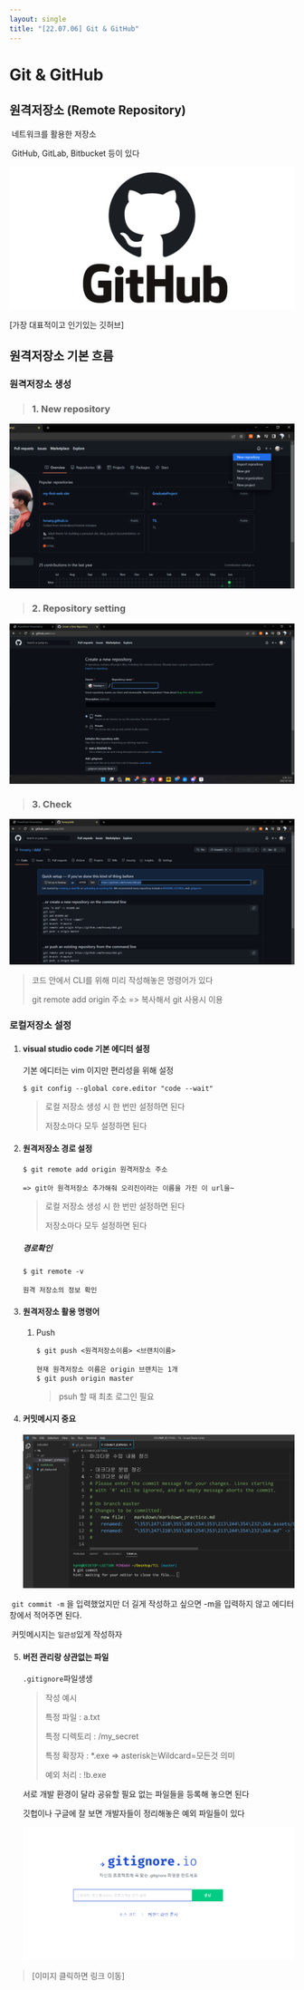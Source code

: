 ```yaml
---
layout: single
title: "[22.07.06] Git & GitHub"
---
```


# Git & GitHub





## 원격저장소 (Remote Repository)

​	네트워크를 활용한 저장소

​	GitHub, GitLab, Bitbucket 등이 있다

![image](https://github.com/hvvany/hvvany.github.io/blob/master/_posts/%5B22.07.06%5D_git_and_github.assets/image.png)

[가장 대표적이고 인기있는 깃허브]







## 원격저장소 기본 흐름

### 	원격저장소 생성

> ### 1. New repository

![image-20220706170740364]([22.07.06]_git_and_github.assets/image-20220706170740364.png)



> ### 2. Repository setting

![image-20220706171114335]([22.07.06]_git_and_github.assets/image-20220706171114335.png)



> ### 3. Check

![image-20220706171305606]([22.07.06]_git_and_github.assets/image-20220706171305606.png)



> 코드 안에서 CLI를 위해 미리 작성해놓은 명령어가 있다
>
>  git remote add origin 주소    => 복사해서 git 사용시 이용





### 로컬저장소  설정

1. #### visual studio code 기본 에디터 설정

   기본 에디터는 vim 이지만 편리성을 위해 설정

   ```visual basic
   $ git config --global core.editor "code --wait"
   ```

   > 로컬 저장소 생성 시 한 번만 설정하면 된다
   >
   > 저장소마다 모두 설정하면 된다

   

2. #### 원격저장소 경로 설정

   ```visual basic
   $ git remote add origin 원격저장소 주소
   
   => git아 원격저장소 추가해줘 오리진이라는 이름을 가진 이 url을~
   ```

   > 로컬 저장소 생성 시 한 번만 설정하면 된다
   >
   > 저장소마다 모두 설정하면 된다

   

   ##### 경로확인

   ```visual basic
   $ git remote -v
   
   원격 저장소의 정보 확인 
   ```

   

   

3. #### 원격저장소 활용 명령어

   1. Push

      ```visual basic
      $ git push <원격저장소이름> <브랜치이름>
         
      현재 원격저장소 이름은 origin 브랜치는 1개
      $ git push origin master
      ```
      
      > psuh 할 때 최초 로그인 필요
      
      
   
4. #### 커밋메시지 중요

   ![image-20220707084757828]([22.07.06]_git_and_github.assets/image-20220707084757828.png)

​		`git commit -m` 을 입력했었지만 더 길게 작성하고 싶으면 -m을 입력하지 않고 에디터 창에서 적어주면 된다.

​		커밋메시지는 `일관성`있게 작성하자



5. #### 버전 관리랑 상관없는 파일

   `.gitignore`파일생생 

   > 작성 예시
   >
   > 특정 파일 : a.txt
   >
   > 특정 디렉토리 : /my_secret
   >
   > 특정 확장자 : *.exe                   => asterisk는Wildcard=모든것 의미
   >
   > 예외 처리 : !b.exe

   서로 개발 환경이 달라 공유할 필요 없는 파일들을 등록해 놓으면 된다

   깃헙이나 구글에 잘 보면 개발자들이 정리해놓은 예외 파일들이 있다

   

   [![image-20220707090143710]([22.07.06]_git_and_github.assets/image-20220707090143710.png)](https://www.toptal.com/developers/gitignore/)

> [이미지 클릭하면 링크 이동]


